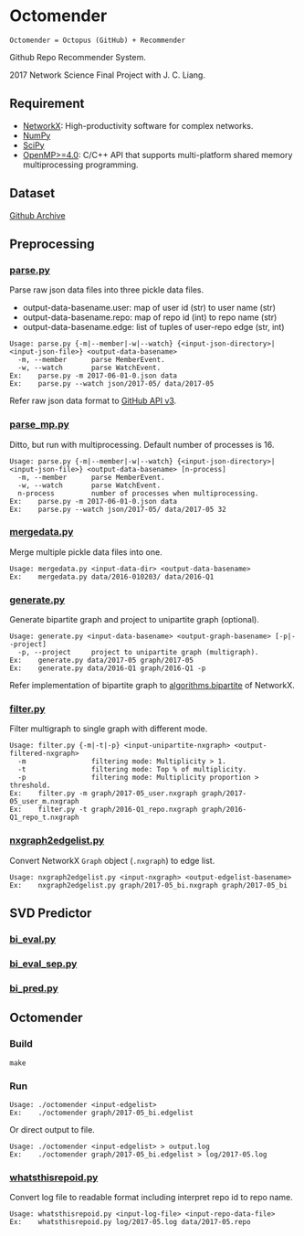 # Octomender
```
Octomender = Octopus (GitHub) + Recommender
```
Github Repo Recommender System.

2017 Network Science Final Project with J. C. Liang.

## Requirement
- [NetworkX](https://github.com/networkx/networkx): High-productivity software for complex networks.
- [NumPy](https://github.com/numpy/numpy)
- [SciPy](https://github.com/scipy/scipy)
- [OpenMP>=4.0](http://www.openmp.org/): C/C++ API that supports multi-platform shared memory multiprocessing programming.

## Dataset
[Github Archive](https://www.githubarchive.org/)

## Preprocessing
### [parse.py](preprocessing/parse.py)
Parse raw json data files into three pickle data files.
- output-data-basename.user: map of user id (str) to user name (str)
- output-data-basename.repo: map of repo id (int) to repo name (str)
- output-data-basename.edge: list of tuples of user-repo edge (str, int)
```
Usage: parse.py {-m|--member|-w|--watch} {<input-json-directory>|<input-json-file>} <output-data-basename>
  -m, --member      parse MemberEvent.
  -w, --watch       parse WatchEvent.
Ex:    parse.py -m 2017-06-01-0.json data
Ex:    parse.py --watch json/2017-05/ data/2017-05
```
Refer raw json data format to [GitHub API v3](https://developer.github.com/v3/activity/events/types/).

### [parse_mp.py](preprocessing/parse_mp.py)
Ditto, but run with multiprocessing. Default number of processes is 16.
```
Usage: parse.py {-m|--member|-w|--watch} {<input-json-directory>|<input-json-file>} <output-data-basename> [n-process]
  -m, --member      parse MemberEvent.
  -w, --watch       parse WatchEvent.
  n-process         number of processes when multiprocessing.
Ex:    parse.py -m 2017-06-01-0.json data
Ex:    parse.py --watch json/2017-05/ data/2017-05 32
```

### [mergedata.py](preprocessing/mergedata.py)
Merge multiple pickle data files into one.
```
Usage: mergedata.py <input-data-dir> <output-data-basename>
Ex:    mergedata.py data/2016-010203/ data/2016-Q1
```

### [generate.py](preprocessing/generate.py)
Generate bipartite graph and project to unipartite graph (optional).
```
Usage: generate.py <input-data-basename> <output-graph-basename> [-p|--project]
  -p, --project     project to unipartite graph (multigraph).
Ex:    generate.py data/2017-05 graph/2017-05
Ex:    generate.py data/2016-Q1 graph/2016-Q1 -p
```
Refer implementation of bipartite graph to [algorithms.bipartite](https://networkx.readthedocs.io/en/stable/reference/algorithms.bipartite.html) of NetworkX.

### [filter.py](preprocessing/filter.py)
Filter multigraph to single graph with different mode.
```
Usage: filter.py {-m|-t|-p} <input-unipartite-nxgraph> <output-filtered-nxgraph>
  -m                filtering mode: Multiplicity > 1.
  -t                filtering mode: Top % of multiplicity.
  -p                filtering mode: Multiplicity proportion > threshold.
Ex:    filter.py -m graph/2017-05_user.nxgraph graph/2017-05_user_m.nxgraph
Ex:    filter.py -t graph/2016-Q1_repo.nxgraph graph/2016-Q1_repo_t.nxgraph
```

### [nxgraph2edgelist.py](preprocessing/nxgraph2edgelist.py)
Convert NetworkX `Graph` object (`.nxgraph`) to edge list.
```
Usage: nxgraph2edgelist.py <input-nxgraph> <output-edgelist-basename>
Ex:    nxgraph2edgelist.py graph/2017-05_bi.nxgraph graph/2017-05_bi
```

## SVD Predictor
### [bi_eval.py](svd_predictor/bi_eval.py)
### [bi_eval_sep.py](svd_predictor/bi_eval_sep.py)
### [bi_pred.py](svd_predictor/bi_pred.py)

## Octomender
### Build
```
make
```

### Run
```
Usage: ./octomender <input-edgelist>
Ex:    ./octomender graph/2017-05_bi.edgelist
```
Or direct output to file.
```
Usage: ./octomender <input-edgelist> > output.log
Ex:    ./octomender graph/2017-05_bi.edgelist > log/2017-05.log
```

### [whatsthisrepoid.py](octomender/whatsthisrepoid.py)
Convert log file to readable format including interpret repo id to repo name.
```
Usage: whatsthisrepoid.py <input-log-file> <input-repo-data-file>
Ex:    whatsthisrepoid.py log/2017-05.log data/2017-05.repo
```
